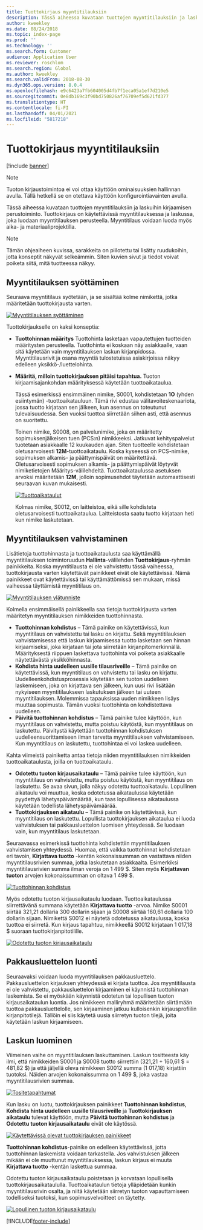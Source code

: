 ```yaml
---
title: Tuottokirjaus myyntitilauksiin
description: Tässä aiheessa kuvataan tuottojen myyntitilauksiin ja laskuihin kirjaamisen perustoiminto. Tuottokirjaus on käytettävissä myyntitilauksessa ja laskussa, joka luodaan myyntitilauksen perusteella.
author: kweekley
ms.date: 08/24/2018
ms.topic: index-page
ms.prod: ''
ms.technology: ''
ms.search.form: Customer
audience: Application User
ms.reviewer: roschlom
ms.search.region: Global
ms.author: kweekley
ms.search.validFrom: 2018-08-30
ms.dyn365.ops.version: 8.0.4
ms.openlocfilehash: e9c6423a7fb604005d4fb7f1eca05a1ef7d210e5
ms.sourcegitcommit: 0e8db169c3f90bd750826af76709ef5d621fd377
ms.translationtype: HT
ms.contentlocale: fi-FI
ms.lasthandoff: 04/01/2021
ms.locfileid: "5817218"
---
```

# <a name="revenue-recognition-on-sales-orders"></a>Tuottokirjaus myyntitilauksiin

[!include [banner](../includes/banner.md)]

> [!NOTE]
> Tuoton kirjaustoimintoa ei voi ottaa käyttöön ominaisuuksien hallinnan avulla. Tällä hetkellä se on otettava käyttöön konfigurointiavainten avulla.

Tässä aiheessa kuvataan tuottojen myyntitilauksiin ja laskuihin kirjaamisen perustoiminto. Tuottokirjaus on käytettävissä myyntitilauksessa ja laskussa, joka luodaan myyntitilauksen perusteella. Myyntitilaus voidaan luoda myös aika- ja materiaaliprojektilla.

> [!NOTE]
> Tämän ohjeaiheen kuvissa, sarakkeita on piilotettu tai lisätty ruudukoihin, jotta konseptit näkyvät selkeämmin. Siten kuvien sivut ja tiedot voivat poiketa siitä, mitä tuotteessa näkyy.

## <a name="enter-a-sales-order"></a>Myyntitilauksen syöttäminen

Seuraava myyntitilaus syötetään, ja se sisältää kolme nimikettä, jotka määritetään tuottokirjausta varten.

[![Myyntitilauksen syöttäminen](./media/revenue-recognition-so-basic-sales-order-header.png)](./media/revenue-recognition-so-basic-sales-order-header.png)

Tuottokirjaukselle on kaksi konseptia:

- **Tuottohinnan määritys** Tuottohinta lasketaan vapautettujen tuotteiden määritysten perusteella. Tuottohinta ei koskaan näy asiakkaalle, vaan sitä käytetään vain myyntitilauksen laskun kirjanpidossa. Myyntitilausrivit ja osana myyntiä tulostetuissa asiakirjoissa näkyy edelleen yksikkö-/luettelohinta.
- **Määritä, milloin tuottokirjauksen pitäisi tapahtua.** Tuoton kirjaamisajankohdan määrityksessä käytetään tuottoaikataulua.

    Tässä esimerkissä ensimmäinen nimike, S0001, kohdistetaan **1O** (yhden esiintymän) -tuottoaikatauluun. Tämä rivi edustaa välitavoiteskenaariota, jossa tuotto kirjataan sen jälkeen, kun asennus on toteutunut tulevaisuudessa. Sen vuoksi tuottoa siirretään siihen asti, että asennus on suoritettu.

    Toinen nimike, S0008, on palvelunimike, joka on määritetty sopimuksenjälkeisen tuen (PCS:n) nimikkeeksi. Jatkuvat kehityspalvelut tuotetaan asiakkaalle 12 kuukauden ajan. Siten tuotteelle kohdistetaan oletusarvoisesti **12M**-tuottoaikataulu. Koska kyseessä on PCS-nimike, sopimuksen alkamis- ja päättymispäivät on määritettävä. Oletusarvoisesti sopimuksen alkamis- ja päättymispäivät löytyvät nimiketietojen Määritys-välilehdeltä. Tuottoaikataulussa asetuksen arvoksi määritetään **12M**, jolloin sopimusehdot täytetään automaattisesti seuraavan kuvan mukaisesti.

    [![Tuottoaikataulut](./media/revenue-recognition-so-basic-revenue-schedules.png)](./media/revenue-recognition-so-basic-revenue-schedules.png)

    Kolmas nimike, S0012, on laitteistoa, eikä sille kohdisteta oletusarvoisesti tuottoaikataulua. Laitteistosta saatu tuotto kirjataan heti kun nimike laskutetaan.

## <a name="confirm-the-sales-order"></a>Myyntitilauksen vahvistaminen

Lisätietoja tuottohinnasta ja tuottoaikataulusta saa käyttämällä myyntitilauksen toimintoruudun **Hallinta**-välilehden **Tuottokirjaus**-ryhmän painikkeita. Koska myyntitilausta ei ole vahvistettu tässä vaiheessa, tuottokirjausta varten käytettävät painikkeet eivät ole käytettävissä. Nämä painikkeet ovat käytettävissä tai käyttämättömissä sen mukaan, missä vaiheessa täyttämistä myyntitilaus on.

[![Myyntitilauksen ylätunniste](./media/revenue-recognition-so-basic-sales-order-header-02.png)](./media/revenue-recognition-so-basic-sales-order-header-02.png)

Kolmella ensimmäisellä painikkeella saa tietoja tuottokirjausta varten määritetyn myyntitilauksen nimikkeiden tuottohinnasta.

- **Tuottohinnan kohdistus** – Tämä painike on käytettävissä, kun myyntitilaus on vahvistettu tai lasku on kirjattu. Sekä myyntitilauksen vahvistamisessa että laskun kirjaamisessa tuotto lasketaan sen hinnan kirjaamiseksi, joka kirjataan tai jota siirretään kirjanpitomerkinnällä. Määrityksestä riippuen laskettava tuottohinta voi poiketa asiakkaalle näytettävästä yksikköhinnasta.
- **Kohdista hinta uudelleen uusille tilausriveille** – Tämä painike on käytettävissä, kun myyntitilaus on vahvistettu tai lasku on kirjattu. Uudelleenkohdistusprosessia käytetään sen tuoton uudelleen laskemiseen, joka on kirjattava sen jälkeen, kun uusi rivi lisätään nykyiseen myyntitilaukseen laskutuksen jälkeen tai uuteen myyntitilauksen. Molemmissa tapauksissa uuden nimikkeen lisäys muuttaa sopimusta. Tämän vuoksi tuottohinta on kohdistettava uudelleen.
- **Päivitä tuottohinnan kohdistus** – Tämä painike tulee käyttöön, kun myyntitilaus on vahvistettu, mutta poistuu käytöstä, kun myyntitilaus on laskutettu. Päivitystä käytettään tuottohinnan kohdistuksen uudelleensuorittamiseen ilman tarvetta myyntitilauksen vahvistamiseen. Kun myyntitilaus on laskutettu, tuottohintaa ei voi laskea uudelleen.

Kahta viimeistä painiketta antaa tietoja niiden myyntitilauksen nimikkeiden tuottoaikataulusta, joilla on tuottoaikataulu.

- **Odotettu tuoton kirjausaikataulu** – Tämä painike tulee käyttöön, kun myyntitilaus on vahvistettu, mutta poistuu käytöstä, kun myyntitilaus on laskutettu. Se avaa sivun, jolla näkyy odotettu tuottoaikataulu. Lopullinen aikataulu voi muuttua, koska odotetussa aikataulussa käytetään pyydettyä lähetyspäivämäärää, kun taas lopullisessa aikataulussa käytetään todellista lähetyspäivämäärää.
- **Tuottokirjauksen aikataulu** – Tämä painike on käytettävissä, kun myyntitilaus on laskutettu. Lopullista tuottokirjauksen aikataulua ei luoda vahvistuksen tai pakkausluettelon luomisen yhteydessä. Se luodaan vain, kun myyntitilaus laskutetaan.

Seuraavassa esimerkissä tuottohinta kohdistettiin myyntitilauksen vahvistamisen yhteydessä. Huomaa, että vaikka tuottohinnat kohdistetaan eri tavoin, **Kirjattava tuotto** -kentän kokonaissumman on vastattava niiden myyntitilausrivien summaa, jotka laskutetaan asiakkaalta. Esimerkiksi myyntitilausrivien summa ilman veroja on 1 499 $. Siten myös **Kirjattavan tuoton** arvojen kokonaissumman on oltava 1 499 $.

[![Tuottohinnan kohdistus](./media/revenue-recognition-so-basic-revenue-price-allocation.png)](./media/revenue-recognition-so-basic-revenue-price-allocation.png)

Myös odotettu tuoton kirjausaikataulu luodaan. Tuottoaikataulussa siirrettävänä summana käytetään **Kirjattava tuotto** -arvoa. Nimike S0001 siirtää 321,21 dollaria 300 dollarin sijaan ja S0008 siirtää 160,61 dollaria 100 dollarin sijaan. Nimikettä S0012 ei näytetä odotetussa aikataulussa, koska tuottoa ei siirretä. Kun kirjaus tapahtuu, nimikkeellä S0012 kirjataan 1 017,18 $ suoraan tuottokirjanpitotilille.

[![Odotettu tuoton kirjausaikataulu](./media/revenue-recognition-so-basic-expected-rev-rec-schedule.png)](./media/revenue-recognition-so-basic-expected-rev-rec-schedule.png)

## <a name="create-the-packing-slip"></a>Pakkausluettelon luonti

Seuraavaksi voidaan luoda myyntitilauksen pakkausluettelo. Pakkausluettelon kirjauksen yhteydessä ei kirjata tuottoa. Jos myyntitilausta ei ole vahvistettu, pakkausluettelon kirjaaminen ei käynnistä tuottohinnan laskemista. Se ei myöskään käynnistä odotetun tai lopullisen tuoton kirjausaikataulun luontia. Jos nimikkeen malliryhmä määritetään siirtämään tuottoa pakkausluettelolle, sen kirjaaminen jatkuu kulloisenkin kirjausprofiilin kirjanpitotilejä. Tällöin ei siis käytetä uusia siirretyn tuoton tilejä, joita käytetään laskun kirjaamiseen.

## <a name="create-the-invoice"></a>Laskun luominen

Viimeinen vaihe on myyntitilauksen laskuttaminen. Laskun tositteesta käy ilmi, että nimikkeiden S0001 ja S0008 tuotto siirrettiin (321,21 + 160,61 $ = 481,82 $) ja että jäljellä oleva nimikkeen S0012 summa (1 017,18) kirjattiin tuotoksi. Näiden arvojen kokonaissumma on 1 499 $, joka vastaa myyntitilausrivien summaa.

[![Tositetapahtumat](./media/revenue-recognition-so-voucher-transactions.png)](./media/revenue-recognition-so-voucher-transactions.png)

Kun lasku on luotu, tuottokirjauksen painikkeet **Tuottohinnan kohdistus**, **Kohdista hinta uudelleen uusille tilausriveille** ja **Tuottokirjauksen aikataulu** tulevat käyttöön, mutta **Päivitä tuottohinnan kohdistus** ja **Odotettu tuoton kirjausaikataulu** eivät ole käytössä.

[![Käytettävissä olevat tuottokirjauksen painikkeet](./media/revenue-recognition-so-basic-after-invoice-buttons.png)](./media/revenue-recognition-so-basic-after-invoice-buttons.png)

**Tuottohinnan kohdistus**-painike on edelleen käytettävissä, jotta tuottohinnan laskemista voidaan tarkastella. Jos vahvistuksen jälkeen mikään ei ole muuttunut myyntitilauksessa, laskun kirjaus ei muuta **Kirjattava tuotto** -kentän laskettua summaa.

Odotettu tuoton kirjausaikataulu poistetaan ja korvataan lopullisella tuottokirjausaikataululla. Tuottoaikataulun tietoja ylläpidetään kunkin myyntitilausrivin osalta, ja niitä käytetään siirretyn tuoton vapauttamiseen todelliseksi tuotoksi, kun sopimusvelvoitteet on täytetty.

[![Lopullinen tuoton kirjausaikataulu](./media/revenue-recognition-so-revenue-recognition-schedule.png)](./media/revenue-recognition-so-revenue-recognition-schedule.png)


[!INCLUDE[footer-include](../../includes/footer-banner.md)]